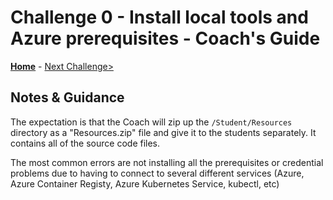 # Challenge 0 - Install local tools and Azure prerequisites - Coach's Guide

**[Home](./README.md)** - [Next Challenge>](./Solution-01.md)

## Notes & Guidance

The expectation is that the Coach will zip up the `/Student/Resources` directory as a "Resources.zip" file and give it to the students separately. It contains all of the source code files.

The most common errors are not installing all the prerequisites or credential problems due to having to connect to several different services (Azure, Azure Container Registy, Azure Kubernetes Service, kubectl, etc)